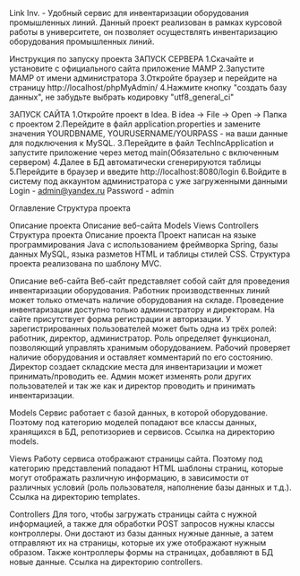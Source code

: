 Link Inv. - Удобный сервис для инвентаризации оборудования промышленных линий.
Данный проект реализован в рамках курсовой работы в университете, он позволяет осуществлять инвентаризацию оборудования промышленных линий.

Инструкция по запуску проекта
ЗАПУСК СЕРВЕРА
1.Скачайте и установите с официального сайта приложение MAMP
2.Запустите MAMP от имени администратора
3.Откройте браузер и перейдите на страницу http://localhost/phpMyAdmin/
4.Нажмите кнопку "создать базу данных", не забудьте выбрать кодировку "utf8_general_ci"

ЗАПУСК САЙТА
1.Откройте проект в Idea. В idea -> File -> Open -> Папка с проектом
2.Перейдите в файл application.properties и замените значения YOURDBNAME, YOURUSERNAME/YOURPASS - на ваши данные для подключения к MySQL.
3.Перейдите в файл TechIncApplication и запустите приложение через метод main(Обязательно с включенным сервером)
4.Далее в БД автоматически сгенерируются таблицы
5.Перейдите в браузер и введите http://localhost:8080/login
6.Войдите в систему под аккаунтом администратора с уже загруженными данными Login - admin@yandex.ru Password - admin

Оглавление
Структура проекта

Описание проекта
Описание веб-сайта
Models
Views
Controllers
Структура проекта
Описание проекта
Проект написан на языке программирования Java с использованием фреймворка Spring, базы данных MySQL, языка разметов HTML и таблицы стилей CSS. Структура проекта реализована по шаблону MVC.

Описание веб-сайта
Веб-сайт представляет собой сайт для проведения инвентаризации оборудования. Работник производственных линий может только отмечать наличие оборудования на складе. Проведение инвентаризации доступно только администратору и директорам. На сайте присутствует форма регистрации и авторизации. У зарегистрированных пользователей может быть одна из трёх ролей: работник, директор, администратор. Роль определяет функционал, позволяющий управлять хранимым оборудованием. Рабочий проверяет наличие оборудования и оставляет комментарий по его состоянию. Директор создает складские места для инвентаризации и может принимать/проводить ее. Админ может изменять роли других пользователей и так же как и директор проводить и принимать инвентаризации.

Models
Сервис работает с базой данных, в которой оборудование. Поэтому под категорию моделей попадают все классы данных, хранящихся в БД, репотизориев и сервисов. Ссылка на директорию models.

Views
Работу сервиса отображают страницы сайта. Поэтому под категорию представлений попадают HTML шаблоны страниц, которые могут отображать различную информацию, в зависимости от различных условий (роль пользователя, наполнение базы данных и т.д.). Ссылка на директорию templates.

Controllers
Для того, чтобы загружать страницы сайта с нужной информацией, а также для обработки POST запросов нужны классы контроллеры. Они достают из базы данных нужные данные, а затем отправляют их на страницы, которые их уже отображают нужным образом. Также контроллеры формы на страницах, добавляют в БД новые данные. Ссылка на директорию controllers.
